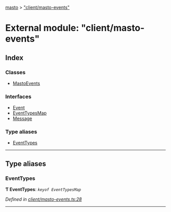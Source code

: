 [masto](../README.md) > ["client/masto-events"](../modules/_client_masto_events_.md)

# External module: "client/masto-events"

## Index

### Classes

* [MastoEvents](../classes/_client_masto_events_.mastoevents.md)

### Interfaces

* [Event](../interfaces/_client_masto_events_.event.md)
* [EventTypesMap](../interfaces/_client_masto_events_.eventtypesmap.md)
* [Message](../interfaces/_client_masto_events_.message.md)

### Type aliases

* [EventTypes](_client_masto_events_.md#eventtypes)

---

## Type aliases

<a id="eventtypes"></a>

###  EventTypes

**Ƭ EventTypes**: *`keyof EventTypesMap`*

*Defined in [client/masto-events.ts:28](https://github.com/neet/masto.js/blob/b4e0b0f/src/client/masto-events.ts#L28)*

___

